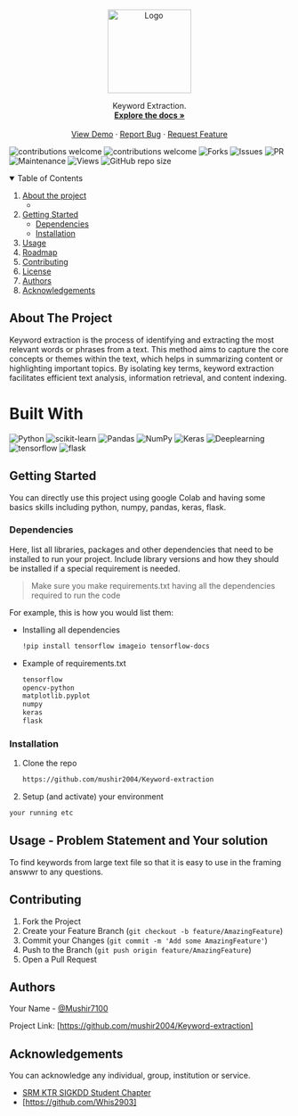<!-- PROJECT LOGO -->
<br />
<p align="center">
  <a href="https://github.com/ACM-SIGKDD-SRM-KTR-STUDENT-CHAPTER/README_INSTRUCTIONS">
    <img src="https://srmsigkddtesting.vercel.app/static/media/srmsigkdd.23f2521d9133f1a1056f.png" alt="Logo" width="150" height="150">
  </a>

  <p align="center">
   Keyword Extraction.
    <br />
    <a href="https://github.com/mushir2004/Keyword-extraction/blob/main/README.md"><strong>Explore the docs »</strong></a>
    <br />
    <br />
    <a href="https://github.com/mushir2004/Keyword-extraction/blob/main/Keyword_extraction_.ipynb">View Demo</a>
    ·
    <a href="https://github.com/ACM-SIGKDD-SRM-KTR-STUDENT-CHAPTER/README_INSTRUCTIONS/issues">Report Bug</a>
    ·
    <a href="https://github.com/ACM-SIGKDD-SRM-KTR-STUDENT-CHAPTER/README_INSTRUCTIONS/issues">Request Feature</a>
  </p>
</p>

![contributions welcome](https://img.shields.io/badge/contributions-welcome-brightgreen.svg?style=flat) 
![contributions welcome](https://img.shields.io/badge/contributions-welcome-brightgreen.svg?style=flat) 
![Forks](https://img.shields.io/github/forks/ACM-SIGKDD-SRM-KTR-STUDENT-CHAPTER/README_INSTRUCTIONS.svg)
![Issues](https://img.shields.io/github/issues/ACM-SIGKDD-SRM-KTR-STUDENT-CHAPTER/README_INSTRUCTIONS.svg)
![PR](https://img.shields.io/github/issues-pr/ACM-SIGKDD-SRM-KTR-STUDENT-CHAPTER/README_INSTRUCTIONS.svg)
![Maintenance](https://img.shields.io/badge/Maintained%3F-yes-green.svg)
![Views](https://views.whatilearened.today/views/github/ACM-SIGKDD-SRM-KTR-STUDENT-CHAPTER/README_INSTRUCTIONS.svg)
![GitHub repo size](https://img.shields.io/github/repo-size/ACM-SIGKDD-SRM-KTR-STUDENT-CHAPTER/README_INSTRUCTIONS)

<!-- TABLE OF CONTENTS -->
<details open="open">
  <summary>Table of Contents</summary>
  <ol>
    <li>
      <a href="#about-the-project">About the project</a>
      <ul>
        <li><a href="#built-with"></a></li>
      </ul>
    </li>
    <li>
      <a href="#getting-started">Getting Started</a>
      <ul>
        <li><a href="#dependencies">Dependencies</a></li>
        <li><a href="#installation">Installation</a></li>
      </ul>
    </li>
    <li><a href="#usage">Usage</a></li>
    <li><a href="#roadmap">Roadmap</a></li>
    <li><a href="#contributing">Contributing</a></li>
    <li><a href="#license">License</a></li>
    <li><a href="#authors">Authors</a></li>
    <li><a href="#acknowledgements">Acknowledgements</a></li>
  </ol>
</details>



<!-- ABOUT THE PROJECT -->
## About The Project

Keyword extraction is the process of identifying and extracting the most relevant words or phrases from a text.
 This method aims to capture the core concepts or themes within the text, which helps in summarizing content or highlighting important topics.
 By isolating key terms, keyword extraction facilitates efficient text analysis, information retrieval, and content indexing.




# Built With
![Python](https://img.shields.io/badge/python-3670A0?style=for-the-badge&logo=python&logoColor=ffdd54)
![scikit-learn](https://img.shields.io/badge/scikit--learn-%23F7931E.svg?style=for-the-badge&logo=scikit-learn&logoColor=white)
![Pandas](https://img.shields.io/badge/pandas-%23150458.svg?style=for-the-badge&logo=pandas&logoColor=white)
![NumPy](https://img.shields.io/badge/numpy-%23013243.svg?style=for-the-badge&logo=numpy&logoColor=white)
![Keras](https://img.shields.io/badge/Keras-%23D00000.svg?style=for-the-badge&logo=Keras&logoColor=white)
![Deeplearning](https://img.shields.io/badge/deeplearning-%23D00000.svg?style=for-the-badge&logo=Deeplearning&logoColor=white)
![tensorflow](https://img.shields.io/badge/tensorflow-3670A0?style=for-the-badge&logo=tensorflow&logoColor=ffdd54)
![flask](https://img.shields.io/badge/flask-3670A0?style=for-the-badge&logo=flask&logoColor=ffdd54)


<!-- GETTING STARTED -->
## Getting Started

You can directly use this project using google Colab and having some basics skills including python, numpy, pandas, keras, flask.

### Dependencies

Here, list all libraries, packages and other dependencies that need to be installed to run your project. Include library versions and how they should be installed if a special requirement is needed.

> Make sure you make requirements.txt having all the dependencies required to run the code

For example, this is how you would list them:
* Installing all dependencies
  ```sh
  !pip install tensorflow imageio tensorflow-docs
  ```
* Example of requirements.txt
  ```sh
  tensorflow
  opencv-python
  matplotlib.pyplot
  numpy
  keras
  flask
  ```

### Installation

1. Clone the repo
   ```sh
   https://github.com/mushir2004/Keyword-extraction
   ```
2. Setup (and activate) your environment
  ```sh
  your running etc
  ```

<!-- USAGE EXAMPLES -->
## Usage - Problem Statement and Your solution
  
  To find keywords from large text file so that it is easy to use in the framing answwr to any questions.



<!-- CONTRIBUTING -->
## Contributing


1. Fork the Project
2. Create your Feature Branch (`git checkout -b feature/AmazingFeature`)
3. Commit your Changes (`git commit -m 'Add some AmazingFeature'`)
4. Push to the Branch (`git push origin feature/AmazingFeature`)
5. Open a Pull Request




<!-- Authors -->
## Authors

Your Name - [@Mushir7100](https://x.com/Mushir7100?t=1hpjY-XKZvPLcrj5fzTPvA&s=09)

Project Link: [https://github.com/mushir2004/Keyword-extraction]


<!-- ACKNOWLEDGEMENTS -->
## Acknowledgements

You can acknowledge any individual, group, institution or service.
* [SRM KTR SIGKDD Student Chapter](https://github.com/ACM-SIGKDD-SRM-KTR-STUDENT-CHAPTER)
* [https://github.com/Whis2903]


